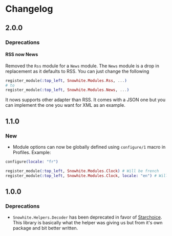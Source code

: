 # Changelog

## 2.0.0

### Deprecations

#### RSS now News

Removed the `Rss` module for a `News` module. The `News` module is a drop in replacement as it defaults to RSS. You can just change the following

```elixir
register_module(:top_left, Snowhite.Modules.Rss, ...)
# to
register_module(:top_left, Snowhite.Modules.News, ...)
```

It nows supports other adapter than RSS. It comes with a JSON one but you can implement the one you want for XML as an example.

## 1.1.0

### New

- Module options can now be globally defined using `configure/1` macro in Profiles. Example:

```elixir
configure(locale: "fr")

register_module(:top_left, Snowhite.Modules.Clock) # Will be french
register_module(:top_left, Snowhite.Modules.Clock, locale: "en") # Will be english
```

## 1.0.0

### Deprecations

- `Snowhite.Helpers.Decoder` has been deprecated in favor of [Starchoice](https://github.com/nicklayb/starhoice). This library is basically what the helper was giving us but from it's own package and bit better written.
